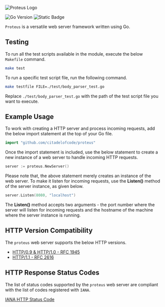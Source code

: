 ![Proteus Logo](https://static.citadelofcode.com/proteus/logo.png)

![Go Version](https://img.shields.io/badge/go-1.24.0-blue) ![Static Badge](https://img.shields.io/badge/powered_by-Citadel_of_Code-orange)

`Proteus` is a versatile web server framework written using Go.

## Testing

To run all the test scripts available in the module, execute the below `Makefile` command.

```bash
make test
```

To run a specific test script file, run the following command.

```bash
make testfile FILE=./test/body_parser_test.go
```

Replace `./test/body_parser_test.go` with the path of the test script file you want to execute.

## Example Usage

To work with creating a HTTP server and process incoming requests, add the below import statement at the top of your Go file.

```go
import "github.com/citadelofcode/proteus"
```

Once the import statement is included, use the below statement to create a new instance of a web server to handle incoming HTTP requests.

```go
server := proteus.NewServer()
```

Please note that, the above statement merely creates an instance of the web server. To make it listen for incoming requests, use the **Listen()** method of the server instance, as given below.

```go
server.Listen(8080, "localhost")
```

The **Listen()** method accepts two arguments - the port number where the server will listen for incoming requests and the hostname of the machine where the server instance is running.

## HTTP Version Compatibility

The `proteus` web server supports the below HTTP versions.

- [HTTP/0.9 & HTTP/1.0 - RFC 1945](https://datatracker.ietf.org/doc/html/rfc1945)
- [HTTP/1.1 - RFC 2616](https://datatracker.ietf.org/doc/html/rfc2616#autoid-45)

## HTTP Response Status Codes

The list of status codes supported by the `proteus` web server are compliant with the list of codes registered with `IANA`.

[IANA HTTP Status Code](https://www.iana.org/assignments/http-status-codes/http-status-codes.xhtml)
